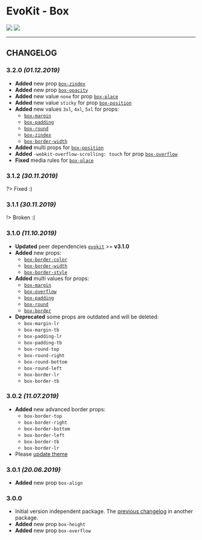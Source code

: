 [README]: /packages/evokit-box/README.md
[evokit]: /packages/evokit/README.md

[box-margin]: /packages/evokit-box/?id=box-margin
[box-overflow]: /packages/evokit-box/?id=box-overflow
[box-padding]: /packages/evokit-box/?id=box-padding
[box-round]: /packages/evokit-box/?id=box-round
[box-place]: /packages/evokit-box/?id=box-place
[box-border]: /packages/evokit-box/?id=box-border
[box-border-color]: /packages/evokit-box/?id=box-border-color
[box-border-width]: /packages/evokit-box/?id=box-border-width
[box-border-style]: /packages/evokit-box/?id=box-border-style
[box-position]: /packages/evokit-box/?id=box-position
[box-zindex]: /packages/evokit-box/?id=box-zindex
[box-opacity]: /packages/evokit-box/?id=box-opacity

[create_theme]: /docs/base/theme.md

# EvoKit - Box

[![](https://img.shields.io/npm/v/evokit-box.svg)](https://www.npmjs.com/package/evokit-box)
[![](https://img.shields.io/badge/page-README-42b983)][README]

---

## CHANGELOG

### 3.2.0 *(01.12.2019)*
- **Added** new prop [`box-zindex`][box-zindex]
- **Added** new prop [`box-opacity`][box-opacity]
- **Added** new value `none` for prop [`box-place`][box-place]
- **Added** new value `sticky` for prop [`box-position`][box-position]
- **Added** new values `3xl`, `4xl`, `5xl` for props:
    - [`box-margin`][box-margin]
    - [`box-padding`][box-padding]
    - [`box-round`][box-round]
    - [`box-zindex`][box-zindex]
    - [`box-border-width`][box-border-width]
- **Added** multi props for [`box-position`][box-position]
- **Added** `-webkit-overflow-scrolling: touch` for prop [`box-overflow`][box-overflow]
- **Fixed** media rules for [`box-place`][box-place]

### 3.1.2 *(30.11.2019)*

?> Fixed :)

### 3.1.1 *(30.11.2019)*

!> Broken :(

### 3.1.0 *(11.10.2019)*

- **Updated** peer dependencies [`evokit`][evokit] >= **v3.1.0**
- **Added** new props:
    - [`box-border-color`][box-border-color]
    - [`box-border-width`][box-border-width]
    - [`box-border-style`][box-border-style]
- **Added** multi values for props:
    - [`box-margin`][box-margin]
    - [`box-overflow`][box-overflow]
    - [`box-padding`][box-padding]
    - [`box-round`][box-round]
    - [`box-border`][box-border]
- **Deprecated** some props are outdated and will be deleted:
    - `box-margin-lr`
    - `box-margin-tb`
    - `box-padding-lr`
    - `box-padding-tb`
    - `box-round-top`
    - `box-round-right`
    - `box-round-bottom`
    - `box-round-left`
    - `box-border-lr`
    - `box-border-tb`

### 3.0.2 *(11.07.2019)*

- **Added** new advanced border props:
    - `box-border-top`
    - `box-border-right`
    - `box-border-bottom`
    - `box-border-left`
    - `box-border-tb`
    - `box-border-lr`
- Please [update theme][create_theme]

### 3.0.1 *(20.06.2019)*

- **Added** new prop `box-align`

### 3.0.0

- Initial version independent package. The [previous changelog](/packages/evokit/CHANGELOG.md) in another package.
- **Added** new prop `box-height`
- **Added** new prop `box-overflow`
